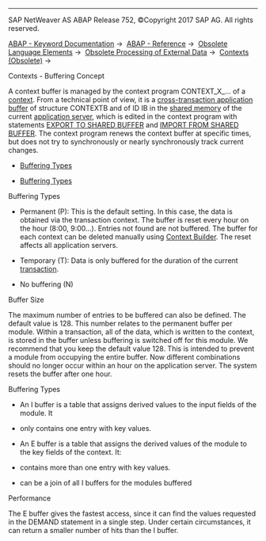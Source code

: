   

* * *

SAP NetWeaver AS ABAP Release 752, ©Copyright 2017 SAP AG. All rights reserved.

[ABAP - Keyword Documentation](javascript:call_link\('abenabap.htm'\)) →  [ABAP - Reference](javascript:call_link\('abenabap_reference.htm'\)) →  [Obsolete Language Elements](javascript:call_link\('abenabap_obsolete.htm'\)) →  [Obsolete Processing of External Data](javascript:call_link\('abendata_storage_obsolete.htm'\)) →  [Contexts (Obsolete)](javascript:call_link\('abencontext.htm'\)) → 

Contexts - Buffering Concept

A context buffer is managed by the context program CONTEXT\_X\_... of a [context](javascript:call_link\('abencontext_glosry.htm'\) "Glossary Entry"). From a technical point of view, it is a [cross-transaction application buffer](javascript:call_link\('abencrosstrans_app_buffer_glosry.htm'\) "Glossary Entry") of structure CONTEXTB and of ID IB in the [shared memory](javascript:call_link\('abenshared_memory_glosry.htm'\) "Glossary Entry") of the current [application server](javascript:call_link\('abenapplication_server_glosry.htm'\) "Glossary Entry"), which is edited in the context program with statements [EXPORT TO SHARED BUFFER](javascript:call_link\('abapexport_data_cluster_medium.htm'\)) and [IMPORT FROM SHARED BUFFER](javascript:call_link\('abapimport_medium.htm'\)). The context program renews the context buffer at specific times, but does not try to synchronously or nearly synchronously track current changes.

-   [Buffering Types](#abencontext-buffer-1--------buffer-size---@ITOC@@ABENCONTEXT_BUFFER_2)

-   [Buffering Types](#abencontext-buffer-3--------performance---@ITOC@@ABENCONTEXT_BUFFER_4)

Buffering Types

-   Permanent (P): This is the default setting. In this case, the data is obtained via the transaction context. The buffer is reset every hour on the hour (8:00, 9:00...). Entries not found are not buffered. The buffer for each context can be deleted manually using [Context Builder](javascript:call_link\('abencontext_builder_glosry.htm'\) "Glossary Entry"). The reset affects all application servers.

-   Temporary (T): Data is only buffered for the duration of the current [transaction](javascript:call_link\('abentransaction_glosry.htm'\) "Glossary Entry").

-   No buffering (N)

Buffer Size

The maximum number of entries to be buffered can also be defined. The default value is 128. This number relates to the permanent buffer per module. Within a transaction, all of the data, which is written to the context, is stored in the buffer unless buffering is switched off for this module. We recommend that you keep the default value 128. This is intended to prevent a module from occupying the entire buffer. Now different combinations should no longer occur within an hour on the application server. The system resets the buffer after one hour.

Buffering Types

-   An I buffer is a table that assigns derived values to the input fields of the module. It

-   only contains one entry with key values.

-   An E buffer is a table that assigns the derived values of the module to the key fields of the context. It:

-   contains more than one entry with key values.

-   can be a join of all I buffers for the modules buffered

Performance

The E buffer gives the fastest access, since it can find the values requested in the DEMAND statement in a single step. Under certain circumstances, it can return a smaller number of hits than the I buffer.